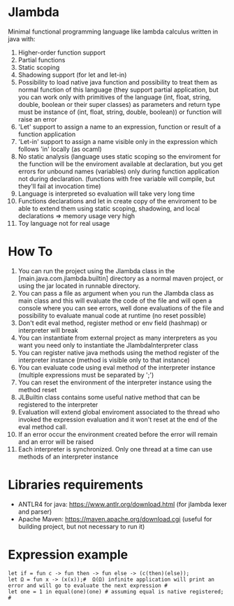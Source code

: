 # Jlambda
Minimal functional programming language like lambda calculus written in java with:
1) Higher-order function support
2) Partial functions
3) Static scoping
4) Shadowing support (for let and let-in)
5) Possibility to load native java function and possibility to treat them as normal function of this language (they support partial application, but you can work only with primitives of the language (int, float, string, double, boolean or their super classes) as parameters and return type must be instance of (int, float, string, double, boolean)) or function will raise an error
6) 'Let' support to assign a name to an expression, function or result of a function application
7) 'Let-in' support to assign a name visible only in the expression which follows 'in' locally (as ocaml)
8) No static analysis (language uses static scoping so the enviroment for the function will be the enviroment available at declaration, but you get errors for unbound names (variables) only during function application not during declaration. (functions with free variable will compile, but they'll fail at invocation time)
9) Language is interpreted so evaluation will take very long time
10) Functions declarations and let in create copy of the enviroment to be able to extend them using static scoping, shadowing, and local declarations => memory usage very high
11) Toy language not for real usage

# How To

1) You can run the project using the Jlambda class in the [main.java.com.jlambda.builtin] directory as a normal maven project, or using the jar located in runnable directory.
2) You can pass a file as argument when you run the Jlambda class as main class and this will evaluate the code of the file and will open a console where you can see errors, well done evaluations of the file and possibility to evaluate manual code at runtime (no reset possible)
3) Don't edit eval method, register method or env field (hashmap) or interpreter will break
4) You can instantiate from external project as many interpreters as you want you need only to instantiate the JlambdaInterpreter class
5) You can register native java methods using the method register of the interpreter instance (method is visible only to that instance)
6) You can evaluate code using eval method of the interpreter instance (multiple expressions must be separated by ';')
7) You can reset the environment of the interpreter instance using the method reset
8) JLBuiltin class contains some useful native method that can be registered to the interpreter 
9) Evaluation will extend global enviroment associated to the thread who invoked the expression evaluation and it won't reset at the end of the eval method call.
10) If an error occur the environment created before the error will remain and an error will be raised
11) Each interpreter is synchronized. Only one thread at a time can use methods of an interpreter instance

# Libraries requirements

- ANTLR4 for java: https://www.antlr.org/download.html (for jlambda lexer and parser)
- Apache Maven: https://maven.apache.org/download.cgi (useful for building project, but not necessary to run it)

# Expression example
```
let if = fun c -> fun then -> fun else -> (c(then)(else));
let Ω = fun x -> (x(x));#  Ω(Ω) infinite application will print an error and will go to evaluate the next expression #
let one = 1 in equal(one)(one) # assuming equal is native registered; #
```
